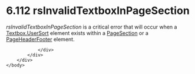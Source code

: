 <html dir="LTR" xmlns:mshelp="http://msdn.microsoft.com/mshelp" xmlns:ddue="http://ddue.schemas.microsoft.com/authoring/2003/5" xmlns:xlink="http://www.w3.org/1999/xlink" xmlns:tool="http://www.microsoft.com/tooltip">
    <head>
        <meta http-equiv="Content-Type" content="text/html; CHARSET=utf-8"></meta>
        <meta name="save" content="history"></meta>
        <title>6.112 rsInvalidTextboxInPageSection</title>
        <xml>
            <mshelp:toctitle title="6.112 rsInvalidTextboxInPageSection"></mshelp:toctitle>
            <mshelp:rltitle title="[MS-RDL]: rsInvalidTextboxInPageSection"></mshelp:rltitle>
            <mshelp:keyword index="A" term="72b18d12-3806-403a-9625-bd177df07096"></mshelp:keyword>
            <mshelp:attr name="DCSext.ContentType" value="open specification"></mshelp:attr>
            <mshelp:attr name="AssetID" value="72b18d12-3806-403a-9625-bd177df07096"></mshelp:attr>
            <mshelp:attr name="TopicType" value="kbRef"></mshelp:attr>
            <mshelp:attr name="DCSext.Title" value="[MS-RDL]: rsInvalidTextboxInPageSection" />
        </xml>
    </head>
    <body>
        <div id="header">
            <h1 class="heading">6.112 rsInvalidTextboxInPageSection</h1>
        </div>
        <div id="mainSection">
            <div id="mainBody">
                <div id="allHistory" class="saveHistory"></div>
                <div id="sectionSection0" class="section" name="collapseableSection">
                    

<p><i>rsInvalidTextboxInPageSection</i> is a critical error
that will occur when a <a href="fb6e4589-eaf2-4353-a947-b49dda28781a.htm">Textbox.UserSort</a>
element exists within a <a href="afff0921-7d95-4216-8f28-635c67d539d8.htm">PageSection</a>
or a <a href="ddc35223-1cb6-4136-823b-e72a3d12e1f9.htm">PageHeaderFooter</a>
element.</p>


                </div>
            </div>
        </div>
    </body>
</html>